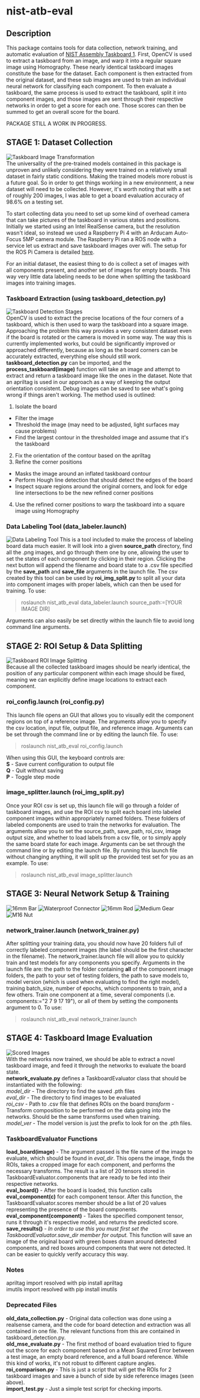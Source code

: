 # nist-atb-eval   

## Description  
This package contains tools for data collection, network training, and automatic evaluation of [NIST Assembly Taskboard 1](https://www.nist.gov/el/intelligent-systems-division-73500/robotic-grasping-and-manipulation-assembly/assembly). First, OpenCV is used to extract a taskboard from an image, and warp it into a regular square image using Homography. These nearly identical taskboard images constitute the base for the dataset. Each component is then extracted from the original dataset, and these sub images are used to train an individual neural network for classifying each component. To then evaluate a taskboard, the same process is used to extract the taskboard, split it into component images, and those images are sent through their respective networks in order to get a score for each one. Those scores can then be summed to get an overall score for the board.  

PACKAGE STILL A WORK IN PROGRESS.    

## STAGE 1: Dataset Collection  
![Taskboard Image Transformation](data/misc/tb_transform.png)  
The universality of the pre-trained models contained in this package is unproven and unlikely considering they were trained on a relatively small dataset in fairly static conditions. Making the trained models more robust is a future goal. So in order to get things working in a new environment, a new dataset will need to be collected. However, it's worth noting that with a set of roughly 200 images, I was able to get a board evaluation accuracy of 98.6% on a testing set.   

To start collecting data you need to set up some kind of overhead camera that can take pictures of the taskboard in various states and positions. Initially we started using an Intel RealSense camera, but the resolution wasn't ideal, so instead we used a Raspberry Pi 4 with an Arducam Auto-Focus 5MP camera module. The Raspberry Pi ran a ROS node with a service let us extract and save taskboard images over wifi. The setup for the ROS Pi Camera is detailed [here](https://github.com/pgavriel/ros_picam).  

For an initial dataset, the easiest thing to do is collect a set of images with all components present, and another set of images for empty boards. This way very little data labeling needs to be done when splitting the taskboard images into training images.  

### Taskboard Extraction (using taskboard_detection.py)   
![Taskboard Detection Stages](data/misc/tb_detection.png)  
OpenCV is used to extract the precise locations of the four corners of a taskboard, which is then used to warp the taskboard into a square image. Approaching the problem this way provides a very consistent dataset even if the board is rotated or the camera is moved in some way. The way this is currently implemented works, but could be significantly improved or approached differently, because as long as the board corners can be accurately extracted, everything else should still work.  
**taskboard_detection.py** can be imported, and the **process_taskboard(image)** function will take an image and attempt to extract and return a taskboard image like the ones in the dataset. Note that an apriltag is used in our approach as a way of keeping the output orientation consistent. Debug images can be saved to see what's going wrong if things aren't working. The method used is outlined:  
1. Isolate the board   
  - Filter the image     
  - Threshold the image (may need to be adjusted, light surfaces may cause problems)  
  - Find the largest contour in the thresholded image and assume that it's the taskboard  
2. Fix the orientation of the contour based on the apriltag   
3. Refine the corner positions  
  - Masks the image around an inflated taskboard contour  
  - Perform Hough line detection that should detect the edges of the board  
  - Inspect square regions around the original corners, and look for edge line intersections to be the new refined corner positions  
4. Use the refined corner positions to warp the taskboard into a square image using Homography   

### Data Labeling Tool (data_labeler.launch)
![Data Labeling Tool](data/misc/data_labeler.png)
This is a tool included to make the process of labeling board data much easier. It will look into a given **source_path** directory, find all the .png images, and go through them one by one, allowing the user to set the states of each component by clicking in their region. Clicking the next button will append the filename and board state to a .csv file specified by the **save_path** and **save_file** arguments in the launch file. The csv created by this tool can be used by **roi_img_split.py** to split all your data into component images with proper labels, which can then be used for training. To use:     
> roslaunch nist_atb_eval data_labeler.launch source_path:=[YOUR IMAGE DIR]    

Arguments can also easily be set directly within the launch file to avoid long command line arguments.   

## STAGE 2: ROI Setup & Data Splitting  
![Taskboard ROI Image Splitting](data/misc/tb_roi_split.png)  
Because all the collected taskboard images should be nearly identical, the position of any particular component within each image should be fixed, meaning we can explicitly define image locations to extract each component.  

### roi_config.launch  (roi_config.py)  
This launch file opens an GUI that allows you to visually edit the component regions on top of a reference image. The arguments allow you to specify the csv location, input file, output file, and reference image. Arguments can be set through the command line or by editing the launch file. To use:     
> roslaunch nist_atb_eval roi_config.launch     

When using this GUI, the keyboard controls are:   
**S** - Save current configuration to output file   
**Q** - Quit without saving    
**P** - Toggle step mode    

### image_splitter.launch  (roi_img_split.py)    
Once your ROI csv is set up, this launch file will go through a folder of taskboard images, and use the ROI csv to split each board into labeled component images within appropriately named folders. These folders of labeled components are used to train the networks for evaluation. The arguments allow you to set the source_path, save_path, roi_csv, image output size, and whether to load labels from a csv file, or to simply apply the same board state for each image. Arguments can be set through the command line or by editing the launch file. By running this launch file without changing anything, it will split up the provided test set for you as an example. To use:   
> roslaunch nist_atb_eval image_splitter.launch     



## STAGE 3: Neural Network Setup & Training  
![16mm Bar](data/misc/bar.gif)
![Waterproof Connector](data/misc/conn.gif)
![16mm Rod](data/misc/rod.gif)
![Medium Gear](data/misc/gear.gif)
![M16 Nut](data/misc/nut.gif)   
### network_trainer.launch  (network_trainer.py)   
After splitting your training data, you should now have 20 folders full of correctly labeled component images (the label should be the first character in the filename). The network_trainer.launch file will allow you to quickly train and test models for any components you specify. Arguments in the launch file are: the path to the folder containing **all** of the component image folders, the path to your set of testing folders, the path to save models to, model version (which is used when evaluating to find the right model), training batch_size, number of epochs, which components to train, and a few others. Train one component at a time, several components (i.e. components:="2 7 9 17 19"), or all of them by setting the components argument to 0. To use:    
> roslaunch nist_atb_eval network_trainer.launch     
     
## STAGE 4: Taskboard Image Evaluation
![Scored Images](data/misc/tb_scores.png)  
With the networks now trained, we should be able to extract a novel taskboard image, and feed it through the networks to evaluate the board state.  
**network_evaluate.py** defines a TaskboardEvaluator class that should be instantiated with the following:  
*model_dir* - The directory to find the saved .pth files   
*eval_dir* - The directory to find images to be evaluated  
*roi_csv* - Path to .csv file that defines ROIs on the board
*transform* - Transform composition to be performed on the data going into the networks. Should be the same transforms used when training.  
*model_ver* - The model version is just the prefix to look for on the .pth files.  

### TaskboardEvaluator Functions
**load_board(image)** - The argument passed is the file name of the image to evaluate, which should be found in *eval_dir*. This opens the image, finds the ROIs, takes a cropped image for each component, and performs the necessary transforms. The result is a list of 20 tensors stored in TaskboardEvaluator.components that are ready to be fed into their respective networks.  
**eval_board()** - After the board is loaded, this function calls **eval_component(c)** for each component tensor. After this function, the TaskboardEvaluator.scores member should be a list of 20 values representing the presence of the board components.  
**eval_component(component)** - Takes the specified component tensor, runs it through it's respective model, and returns the predicted score.
**save_results()** - *In order to use this you must first set the TaskboardEvaluator.save_dir member for output.* This function will save an image of the original board with green boxes drawn around detected components, and red boxes around components that were not detected. It can be easier to quickly verify accuracy this way.  


### Notes    
apriltag import resolved with pip install apriltag  
imutils import resolved with pip install imutils    

### Deprecated Files  
**old_data_collection.py** - Original data collection was done using a realsense camera, and the code for board detection and extraction was all contained in one file. The relevant functions from this are contained in taskboard_detection.py.   
**old_mse_evaluate.py** - The first method of board evaluation tried to figure out the score for each component based on a Mean Squared Error between a test image, an empty board reference, and a full board reference. While this kind of works, it's not robust to different capture angles.  
**roi_comparison.py** - This is just a script that will get the ROIs for 2 taskboard images and save a bunch of side by side reference images (seen above).  
**import_test.py** - Just a simple test script for checking imports.  
